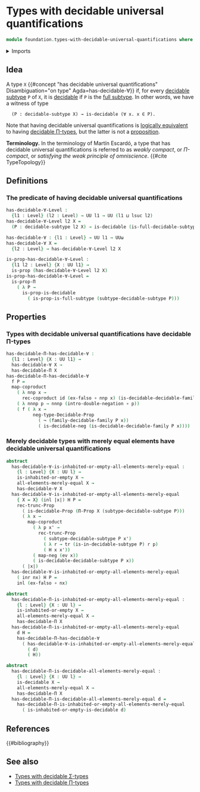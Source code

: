 # Types with decidable universal quantifications

```agda
module foundation.types-with-decidable-universal-quantifications where
```

<details><summary>Imports</summary>

```agda
open import foundation.coproduct-types
open import foundation.decidable-propositions
open import foundation.decidable-subtypes
open import foundation.decidable-type-families
open import foundation.decidable-types
open import foundation.double-negation
open import foundation.empty-types
open import foundation.evaluation-functions
open import foundation.full-subtypes
open import foundation.function-types
open import foundation.functoriality-coproduct-types
open import foundation.mere-equality
open import foundation.negation
open import foundation.propositional-truncations
open import foundation.propositions
open import foundation.transport-along-identifications
open import foundation.types-with-decidable-dependent-product-types
open import foundation.universe-levels

open import logic.propositionally-decidable-types
```

</details>

## Idea

A type `X`
{{#concept "has decidable universal quantifications" Disambiguation="on type" Agda=has-decidable-∀}}
if, for every [decidable subtype](foundation.decidable-subtypes.md) `P` of `X`,
it is [decidable](foundation.decidable-types.md) if `P` is the
[full subtype](foundation.full-subtypes.md). In other words, we have a witness
of type

```text
  (P : decidable-subtype X) → is-decidable (∀ x. x ∈ P).
```

Note that having decidable universal quantifications is
[logically equivalent](foundation.logical-equivalences.md) to having
[decidable Π-types](foundation.types-with-decidable-dependent-product-types.md),
but the latter is not a [proposition](foundation-core.propositions.md).

**Terminology.** In the terminology of Martín Escardó, a type that has decidable
universal quantifications is referred to as _weakly compact_, or _Π-compact_, or
_satisfying the weak principle of omniscience_. {{#cite TypeTopology}}

## Definitions

### The predicate of having decidable universal quantifications

```agda
has-decidable-∀-Level :
  {l1 : Level} (l2 : Level) → UU l1 → UU (l1 ⊔ lsuc l2)
has-decidable-∀-Level l2 X =
  (P : decidable-subtype l2 X) → is-decidable (is-full-decidable-subtype P)

has-decidable-∀ : {l1 : Level} → UU l1 → UUω
has-decidable-∀ X =
  {l2 : Level} → has-decidable-∀-Level l2 X

is-prop-has-decidable-∀-Level :
  {l1 l2 : Level} {X : UU l1} →
  is-prop (has-decidable-∀-Level l2 X)
is-prop-has-decidable-∀-Level =
  is-prop-Π
    ( λ P →
      is-prop-is-decidable
        ( is-prop-is-full-subtype (subtype-decidable-subtype P)))
```

## Properties

### Types with decidable universal quantifications have decidable Π-types

```agda
has-decidable-Π-has-decidable-∀ :
  {l1 : Level} {X : UU l1} →
  has-decidable-∀ X →
  has-decidable-Π X
has-decidable-Π-has-decidable-∀
  f P =
  map-coproduct
    ( λ nnp x →
      rec-coproduct id (ex-falso ∘ nnp x) (is-decidable-decidable-family P x))
    ( λ nnnp p → nnnp (intro-double-negation ∘ p))
    ( f ( λ x →
          neg-type-Decidable-Prop
            ( ¬ (family-decidable-family P x))
            ( is-decidable-neg (is-decidable-decidable-family P x))))
```

### Merely decidable types with merely equal elements have decidable universal quantifications

```agda
abstract
  has-decidable-∀-is-inhabited-or-empty-all-elements-merely-equal :
    {l : Level} {X : UU l} →
    is-inhabited-or-empty X →
    all-elements-merely-equal X →
    has-decidable-∀ X
  has-decidable-∀-is-inhabited-or-empty-all-elements-merely-equal
    { X = X} (inl |x|) H P =
    rec-trunc-Prop
      ( is-decidable-Prop (Π-Prop X (subtype-decidable-subtype P)))
      ( λ x →
        map-coproduct
          ( λ p x' →
            rec-trunc-Prop
              ( subtype-decidable-subtype P x')
              ( λ r → tr (is-in-decidable-subtype P) r p)
              ( H x x'))
          ( map-neg (ev x))
          ( is-decidable-decidable-subtype P x))
      ( |x|)
  has-decidable-∀-is-inhabited-or-empty-all-elements-merely-equal
    ( inr nx) H P =
    inl (ex-falso ∘ nx)

abstract
  has-decidable-Π-is-inhabited-or-empty-all-elements-merely-equal :
    {l : Level} {X : UU l} →
    is-inhabited-or-empty X →
    all-elements-merely-equal X →
    has-decidable-Π X
  has-decidable-Π-is-inhabited-or-empty-all-elements-merely-equal
    d H =
    has-decidable-Π-has-decidable-∀
      ( has-decidable-∀-is-inhabited-or-empty-all-elements-merely-equal
        ( d)
        ( H))

abstract
  has-decidable-Π-is-decidable-all-elements-merely-equal :
    {l : Level} {X : UU l} →
    is-decidable X →
    all-elements-merely-equal X →
    has-decidable-Π X
  has-decidable-Π-is-decidable-all-elements-merely-equal d =
    has-decidable-Π-is-inhabited-or-empty-all-elements-merely-equal
      ( is-inhabited-or-empty-is-decidable d)
```

## References

{{#bibliography}}

## See also

- [Types with decidable Σ-types](foundation.types-with-decidable-dependent-pair-types.md)
- [Types with decidable Π-types](foundation.types-with-decidable-dependent-product-types.md)
